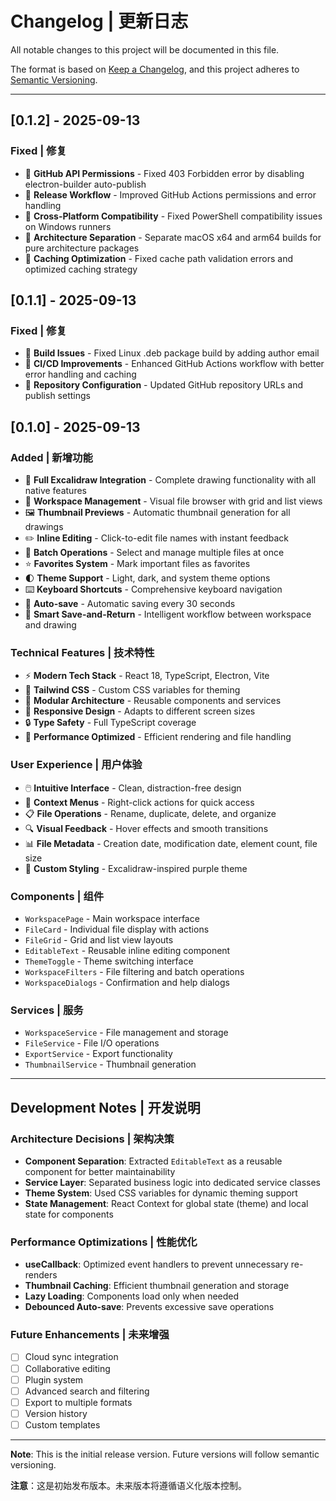 # Changelog | 更新日志

All notable changes to this project will be documented in this file.

The format is based on [Keep a Changelog](https://keepachangelog.com/en/1.0.0/),
and this project adheres to [Semantic Versioning](https://semver.org/spec/v2.0.0.html).

---

## [0.1.2] - 2025-09-13

### Fixed | 修复
- 🔧 **GitHub API Permissions** - Fixed 403 Forbidden error by disabling electron-builder auto-publish
- 🔧 **Release Workflow** - Improved GitHub Actions permissions and error handling
- 🔧 **Cross-Platform Compatibility** - Fixed PowerShell compatibility issues on Windows runners
- 🔧 **Architecture Separation** - Separate macOS x64 and arm64 builds for pure architecture packages
- 🔧 **Caching Optimization** - Fixed cache path validation errors and optimized caching strategy

## [0.1.1] - 2025-09-13

### Fixed | 修复
- 🔧 **Build Issues** - Fixed Linux .deb package build by adding author email
- 🔧 **CI/CD Improvements** - Enhanced GitHub Actions workflow with better error handling and caching
- 🔧 **Repository Configuration** - Updated GitHub repository URLs and publish settings

## [0.1.0] - 2025-09-13

### Added | 新增功能
- 🎨 **Full Excalidraw Integration** - Complete drawing functionality with all native features
- 📁 **Workspace Management** - Visual file browser with grid and list views
- 🖼️ **Thumbnail Previews** - Automatic thumbnail generation for all drawings
- ✏️ **Inline Editing** - Click-to-edit file names with instant feedback
- 🎯 **Batch Operations** - Select and manage multiple files at once
- ⭐ **Favorites System** - Mark important files as favorites
- 🌓 **Theme Support** - Light, dark, and system theme options
- ⌨️ **Keyboard Shortcuts** - Comprehensive keyboard navigation
- 💾 **Auto-save** - Automatic saving every 30 seconds
- 🔄 **Smart Save-and-Return** - Intelligent workflow between workspace and drawing

### Technical Features | 技术特性
- ⚡ **Modern Tech Stack** - React 18, TypeScript, Electron, Vite
- 🎨 **Tailwind CSS** - Custom CSS variables for theming
- 🧩 **Modular Architecture** - Reusable components and services
- 📱 **Responsive Design** - Adapts to different screen sizes
- 🔒 **Type Safety** - Full TypeScript coverage
- 🚀 **Performance Optimized** - Efficient rendering and file handling

### User Experience | 用户体验
- 🖱️ **Intuitive Interface** - Clean, distraction-free design
- 🎯 **Context Menus** - Right-click actions for quick access
- 📋 **File Operations** - Rename, duplicate, delete, and organize
- 🔍 **Visual Feedback** - Hover effects and smooth transitions
- 📊 **File Metadata** - Creation date, modification date, element count, file size
- 🎨 **Custom Styling** - Excalidraw-inspired purple theme

### Components | 组件
- `WorkspacePage` - Main workspace interface
- `FileCard` - Individual file display with actions
- `FileGrid` - Grid and list view layouts
- `EditableText` - Reusable inline editing component
- `ThemeToggle` - Theme switching interface
- `WorkspaceFilters` - File filtering and batch operations
- `WorkspaceDialogs` - Confirmation and help dialogs

### Services | 服务
- `WorkspaceService` - File management and storage
- `FileService` - File I/O operations
- `ExportService` - Export functionality
- `ThumbnailService` - Thumbnail generation

---

## Development Notes | 开发说明

### Architecture Decisions | 架构决策
- **Component Separation**: Extracted `EditableText` as a reusable component for better maintainability
- **Service Layer**: Separated business logic into dedicated service classes
- **Theme System**: Used CSS variables for dynamic theming support
- **State Management**: React Context for global state (theme) and local state for components

### Performance Optimizations | 性能优化
- **useCallback**: Optimized event handlers to prevent unnecessary re-renders
- **Thumbnail Caching**: Efficient thumbnail generation and storage
- **Lazy Loading**: Components load only when needed
- **Debounced Auto-save**: Prevents excessive save operations

### Future Enhancements | 未来增强
- [ ] Cloud sync integration
- [ ] Collaborative editing
- [ ] Plugin system
- [ ] Advanced search and filtering
- [ ] Export to multiple formats
- [ ] Version history
- [ ] Custom templates

---

**Note**: This is the initial release version. Future versions will follow semantic versioning.

**注意**：这是初始发布版本。未来版本将遵循语义化版本控制。
